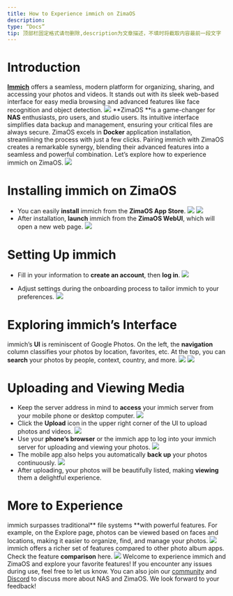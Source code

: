 ```yaml
---
title: How to Experience immich on ZimaOS
description:
type: “Docs”
tip: 顶部栏固定格式请勿删除,description为文章描述，不填时将截取内容最前一段文字
---
```

# Introduction
[**Immich**](https://immich.app/) offers a seamless, modern platform for organizing, sharing, and accessing your photos and videos. It stands out with its sleek web-based interface for easy media browsing and advanced features like face recognition and object detection.
![](https://manage.icewhale.io/api/static/docs/1726651419402_image.png)
**ZimaOS **is a game-changer for **NAS** enthusiasts, pro users, and studio users. Its intuitive interface simplifies data backup and management, ensuring your critical files are always secure. ZimaOS excels in **Docker** application installation, streamlining the process with just a few clicks.
Pairing immich with ZimaOS creates a remarkable synergy, blending their advanced features into a seamless and powerful combination. Let’s explore how to experience immich on ZimaOS.
![](https://manage.icewhale.io/api/static/docs/1726651447238_image.png)
# Installing immich on ZimaOS
* You can easily **install** immich from the **ZimaOS App Store**.
![](https://manage.icewhale.io/api/static/docs/1726651465099_image.png)
![](https://manage.icewhale.io/api/static/docs/1726651473344_image.png)
* After installation, **launch** immich from the **ZimaOS WebUI**, which will open a new web page.
![](https://manage.icewhale.io/api/static/docs/1726651486419_image.png)
# Setting Up immich
* Fill in your information to **create an account**, then **log in**.
![](https://manage.icewhale.io/api/static/docs/1726651524955_image.png)

* Adjust settings during the onboarding process to tailor immich to your preferences.
![](https://manage.icewhale.io/api/static/docs/1726651594917_image.png)
# Exploring immich’s Interface
immich’s **UI** is reminiscent of Google Photos. On the left, the **navigation** column classifies your photos by location, favorites, etc. At the top, you can **search** your photos by people, context, country, and more.
![](https://manage.icewhale.io/api/static/docs/1726651699511_image.png)
![](https://manage.icewhale.io/api/static/docs/1726651704464_image.png)
# Uploading and Viewing Media
* Keep the server address in mind to **access** your immich server from your mobile phone or desktop computer.
![](https://manage.icewhale.io/api/static/docs/1726651723629_image.png)
* Click the **Upload** icon in the upper right corner of the UI to upload photos and videos.
![](https://manage.icewhale.io/api/static/docs/1726651742885_image.png)
* Use your **phone’s browser** or the immich app to log into your immich server for uploading and viewing your photos.
![](https://manage.icewhale.io/api/static/docs/1726651761904_image.png)
* The mobile app also helps you automatically **back up** your photos continuously.
![](https://manage.icewhale.io/api/static/docs/1726651793026_image.png)
* After uploading, your photos will be beautifully listed, making **viewing** them a delightful experience.

# More to Experience
immich surpasses traditional** file systems **with powerful features. For example, on the Explore page, photos can be viewed based on faces and locations, making it easier to organize, find, and manage your photos.
![](https://manage.icewhale.io/api/static/docs/1726651833123_image.png)
immich offers a richer set of features compared to other photo album apps. Check the feature **comparison** here.
![](https://manage.icewhale.io/api/static/docs/1726651848750_image.png)
Welcome to experience immich and ZimaOS and explore your favorite features!
If you encounter any issues during use, feel free to let us know. You can also join our [community](https://community.zimaspace.com/) and [Discord](https://discord.com/invite/f9nzbmpMtU) to discuss more about NAS and ZimaOS. We look forward to your feedback!